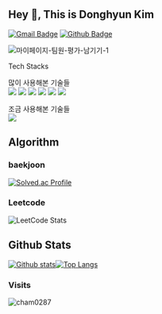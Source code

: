 ## Hey 👋, This is Donghyun Kim
[![Gmail Badge](https://img.shields.io/badge/-crtmt97@gmail.com-c14438?style=flat&logo=Gmail&logoColor=white&link=mailto:crtmt97@gmail.com)](mailto:crtmt97@gmail.com) [![Github Badge](https://img.shields.io/badge/-cham0287-grey?style=flat&logo=github&logoColor=white&link=https://github.com/cham0287/)](https://www.github.com/cham0287/) 


<!--
**cham0287/cham0287** is a ✨ _special_ ✨ repository because its `README.md` (this file) appears on your GitHub profile.

Here are some ideas to get you started:

- 🔭 I’m currently working on ...
- 🌱 I’m currently learning ...
- 👯 I’m looking to collaborate on ...
- 🤔 I’m looking for help with ...
- 💬 Ask me about ...
- 📫 How to reach me: ...
- 😄 Pronouns: ...
- ⚡ Fun fact: ...
-->
![마이페이지-팀원-평가-남기기-_1_](https://user-images.githubusercontent.com/62415003/210032974-13b75d26-e7b5-4e47-bbb0-bb72df9027af.gif)

Tech Stacks

많이 사용해본 기술들
<br/>
<img src="https://img.shields.io/badge/HTML5-E34F26?style=for-the-badge&logo=HTML5&logoColor=white"> <img src="https://img.shields.io/badge/CSS3-1572B6?style=for-the-badge&logo=CSS3&logoColor=white"> <img src="https://img.shields.io/badge/JavaScript-F7DF1E?style=for-the-badge&logo=JavaScript&logoColor=white"> <img src="https://img.shields.io/badge/React-61DAFB?style=for-the-badge&logo=React&logoColor=white"> 
<img src="https://img.shields.io/badge/TailwindCSS-06B6D4?style=for-the-badge&logo=TailwindCSS&logoColor=white"/> 
<img src="https://img.shields.io/badge/styled_components-DB7093?style=for-the-badge&logo=styled-components&logoColor=yellow"/>



조금 사용해본 기술들
<br/>
<img src="https://img.shields.io/badge/Node.js-339933?style=for-the-badge&logo=Node.js&logoColor=white"/>


## Algorithm
### baekjoon
[![Solved.ac Profile](http://mazassumnida.wtf/api/v2/generate_badge?boj=cham0287)](https://solved.ac/cham0287) <br/>
### Leetcode
![LeetCode Stats](https://leetcode.card.workers.dev/cham0287?theme=nord&font=baloo&extension=null)
## Github Stats
[![Github stats](https://github-readme-stats.vercel.app/api?username=cham0287&show_icons=true&include_all_commits=true)](https://github.com/cham0287/github-readme-stats)[![Top Langs](https://github-readme-stats.vercel.app/api/top-langs/?username=cham0287&layout=compact)](https://github.com/cham0287/github-readme-stats)


### Visits
<p align=left> <img src=https://komarev.com/ghpvc/?username=cham0287 alt=cham0287 /> </p>

